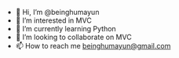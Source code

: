 - 👋 Hi, I’m @beinghumayun
- 👀 I’m interested in MVC
- 🌱 I’m currently learning Python
- 💞️ I’m looking to collaborate on MVC
- 📫 How to reach me beinghumayun@gmail.com


<!---
beinghumayun/beinghumayun is a ✨ special ✨ repository because its `README.md` (this file) appears on your GitHub profile.
You can click the Preview link to take a look at your changes.
--->
